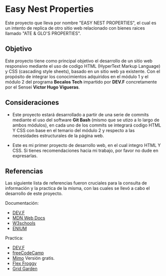 # Easy Nest Properties

Este proyecto que lleva por nombre "EASY NEST PROPERTIES", el cual es un intento de replica de otro sitio web relacionado con bienes raices llamado "ATE & GLO'S PROPERTIES".

## Objetivo

Este proyecto tiene como principal objetivo el desarrollo de un sitio web responsivo mediante el uso de codigo HTML (HyperText Markup Language) y CSS (cascading style sheets), basado en un sitio web ya existente. Con el propósito de integrar los conocimientos adquiridos en el módulo 1 y el módulo 2 del programa **Becalos Tech** impartido por **DEV.F** concretamente por el Sensei **Victor Hugo Vigueras**.

## Consideraciones 

* Este proyecto estará desarrollado a partir de una serie de commits mediante el uso del software **Git Bash** (mismo que se utizo a lo largo de ambos módulos), en cada uno de los commits se integrará codigo HTML Y CSS con base en el temario del módulo 2 y respecto a las necesidades estructurales de la página web.

* Este es mi primer proyecto de desarrollo web, en el cual integro HTML Y CSS. Si tienes recomendaciones hacia mi trabajo, por favor no dude en expresarlas.

## Referencias

Las siguiente lista de referencias fueron cruciales para la consulta de información y la practica de la misma, con las cuales se llevó a cabo el desarrollo de este proyecto. 

Documentación:

* [DEV.F](https://edu.devf.la/en)
* [MDN Web Docs](https://developer.mozilla.org/es/)
* [W3schools](https://www.w3schools.com/)
* [ENIUM](https://www.eniun.com/)

Practica:

* [DEV.F](https://edu.devf.la/en)
* [freeCodeCamp](https://www.freecodecamp.org/)
* [Mimo](https://mimo.org/) Versión gratis.
* [Flex Froggy](https://flexboxfroggy.com/#es)
* [Grid Garden](https://cssgridgarden.com/#es)




